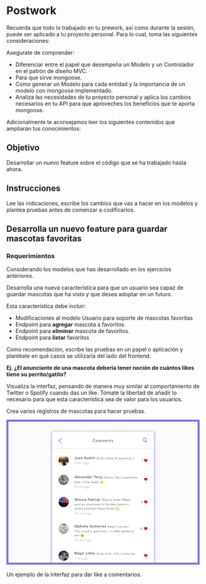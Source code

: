# Postwork

Recuerda que todo lo trabajado en tu prework, así como durante la sesión, puede ser aplicado a tu proyecto personal. Para lo cual, toma las siguientes consideraciones:

Asegurate de comprender:

  - Diferenciar entre el papel que desempeña un Modelo y un Controlador en el patrón de diseño MVC.
  - Para que sirve mongoose.
  - Como generar un Modelo para cada entidad y la importancia de un modelo con mongoose implementado.
  - Analiza las necesidades de tu proyecto personal y aplica los cambios necesarios en tu API para que aproveches los beneficios que te aporta mongoose.

Adicionalmente te aconsejamos leer los siguientes contenidos que ampliarán tus conocimientos:

## Objetivo

Desarrollar un nuevo feature sobre el código que se ha trabajado hasta ahora.

## Instrucciones

Lee las indicaciones, escribe los cambios que vas  a hacer en los modelos y plantea pruebas antes de comenzar a codificarlos.

## Desarrolla un nuevo feature para guardar mascotas favoritas

### Requerimientos

Considerando los modelos que has desarrollado en los ejercicios anteriores. 

Desarrolla una nueva característica para que un usuario sea capaz de guardar mascotas que ha visto y que desea adoptar en un futuro.

Esta característica debe incluir:

- Modificaciones al modelo Usuario para soporte de mascotas favoritas
- Endpoint para **agregar** mascota a favoritos.
- Endpoint para **eliminar** mascota de favoritos.
- Endpoint para **listar** favoritos

Como recomendación, escribe las pruebas en un papel o aplicación y plantéate en qué casos se utilizaría del lado del frontend.

**Ej. ¿El anunciante de una mascota debería tener noción de cuántos likes tiene su perrito/gatito?**

Visualiza la interfaz, pensando de manera muy similar al comportamiento de Twitter o Spotify cuando das un like. Tómate la libertad de añadir lo necesario para que esta característica sea de valor para los usuarios.

Crea varios registros de mascotas para hacer pruebas.

![Untitled.png](Untitled.png)

Un ejemplo de la interfaz para dar like a comentarios.

